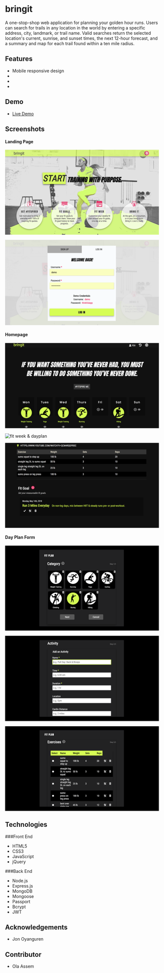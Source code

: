 # bringit

A one-stop-shop web application for planning your golden hour runs. Users can search for trails in any location in the world by entering a specific address, city, landmark, or trail name. Valid searches return the selected location's current, sunrise, and sunset times, the next 12-hour forecast, and a summary and map for each trail found within a ten mile radius. 



## Features
* Mobile responsive design
* 
* 
* 



## Demo

- [Live Demo](https://blooming-brushlands-53874.herokuapp.com/index.html)



## Screenshots

#### Landing Page

![landing page](screenshots/1landing.png)

![register & login modal](screenshots/2login.png)



#### Homepage

![homepage](screenshots/3home.png)

![fit week & dayplan](4dayplan.png)

![fitgoal](screenshots/5fitgoal.png)


#### Day Plan Form

![step 1 - categories](screenshots/6dayplanform.png)

![step 2 - activity](screenshots/6dayplanform2.png)

![step 3 - exercises](screenshots/6dayplanform3.png)



## Technologies

###Front End

* HTML5
* CSS3
* JavaScript
* jQuery


###Back End

* Node.js
* Express.js
* MongoDB
* Mongoose
* Passport
* Bcrypt
* JWT


## Acknowledgements

* Jon Oyanguren



## Contributor

* Ola Assem
